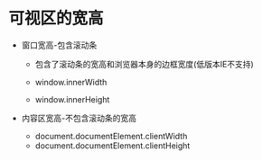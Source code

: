 # 可视区的宽高

* 窗口宽高-包含滚动条

  * 包含了滚动条的宽高和浏览器本身的边框宽度(低版本IE不支持)

  * window.innerWidth
  * window.innerHeight

* 内容区宽高-不包含滚动条的宽高

  * document.documentElement.clientWidth
  * document.documentElement.clientHeight